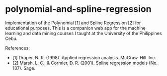 # polynomial-and-spline-regression
Implementation of the Polynomial [1] and Spline Regression [2] for educational purposes. This is a companion web app for the machine learning and data mining courses I taught at the University of the Philippines Cebu.

References:
- [1] Draper, N. R. (1998). Applied regression analysis. McGraw-Hill. Inc.
- [2] Marsh, L. C., & Cormier, D. R. (2001). Spline regression models (No. 137). Sage.
